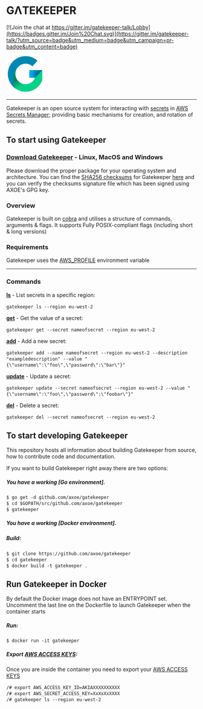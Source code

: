 # GΛTEKEEPER

[![Join the chat at https://gitter.im/gatekeeper-talk/Lobby](https://badges.gitter.im/Join%20Chat.svg)](https://gitter.im/gatekeeper-talk/?utm_source=badge&utm_medium=badge&utm_campaign=pr-badge&utm_content=badge)

<img src="https://github.com/axoe/gatekeeper/blob/master/logo/logo.png" width="100">

----

Gatekeeper is an open source system for interacting with [secrets] in [AWS Secrets Manager]; providing basic mechanisms for creation,
and rotation of secrets.

## To start using Gatekeeper

### [Download Gatekeeper] - Linux, MacOS and Windows

Please download the proper package for your operating system and architecture. You can find the [SHA256 checksums] for Gatekeeper [here] and you can verify the checksums signature file which has been signed using AXOE's GPG key. 

### Overview

Gatekeeper is built on [cobra] and utilises a structure of commands, arguments & flags. It supports Fully POSIX-compliant flags (including short & long versions)

### Requirements

Gatekeeper uses the [AWS_PROFILE] environment variable

----

### Commands

 [**ls**] - List secrets in a specific region:

```
gatekeeper ls --region eu-west-2
```

 [**get**] - Get the value of a secret:

```
gatekeeper get --secret nameofsecret --region eu-west-2
```

[**add**] - Add a new secret:

```
gatekeeper add --name nameofsecret --region eu-west-2 --description "exampledescription" --value "{\"username\":\"foo\",\"password\":\"bar\"}"
```

[**update**] - Update a secret:

```
gatekeeper update --secret nameofsecret --region eu-west-2 --value "{\"username\":\"foo\",\"password\":\"foobar\"}"
```

[**del**] - Delete a secret:

```
gatekeeper del --secret nameofsecret --region eu-west-2
```

## To start developing Gatekeeper

This repository hosts all information about
building Gatekeeper from source, how to contribute code
and documentation.

If you want to build Gatekeeper right away there are two options:

##### You have a working [Go environment].

```
$ go get -d github.com/axoe/gatekeeper
$ cd $GOPATH/src/github.com/axoe/gatekeeper
$ gatekeeper
```

##### You have a working [Docker environment].

##### Build:
```
$ git clone https://github.com/axoe/gatekeeper
$ cd gatekeeper
$ docker build -t gatekeeper .
```

## Run Gatekeeper in Docker

By default the Docker image does not have an ENTRYPOINT set.
Uncomment the last line on the Dockerfile to launch Gatekeeper
when the container starts

##### Run:
```
$ docker run -it gatekeeper
```

##### Export [AWS ACCESS KEYS]:

Once you are inside the container you need to export your [AWS ACCESS KEYS]

```
/# export AWS_ACCESS_KEY_ID=AKIAXXXXXXXXXX
/# export AWS_SECRET_ACCESS_KEY=XxXxXxXXXX
/# gatekeeper ls --region eu-west-2
```

[Download Gatekeeper]: https://axoe.github.io/gatekeeper/
[here]: http://dl.tusker.io/gatekeeper/gatekeeper_0.1.0_SHA256SUMS
[SHA256 checksums]: http://dl.tusker.io/gatekeeper/gatekeeper_0.1.0_SHA256SUMS
[secrets]: https://aws.amazon.com/secrets-manager/features/
[AWS Secrets Manager]: https://aws.amazon.com/secrets-manager/
[cobra]: https://github.com/spf13/cobra
[AWS_PROFILE]: https://docs.aws.amazon.com/cli/latest/userguide/cli-multiple-profiles.html
[**ls**]: https://github.com/axoe/gatekeeper#commands
[**get**]: https://github.com/axoe/gatekeeper#commands
[**add**]: https://github.com/axoe/gatekeeper#commands
[**update**]: https://github.com/axoe/gatekeeper#commands
[**del**]: https://github.com/axoe/gatekeeper#commands
[AWS ACCESS KEYS]: https://docs.aws.amazon.com/cli/latest/userguide/cli-multiple-profiles.html